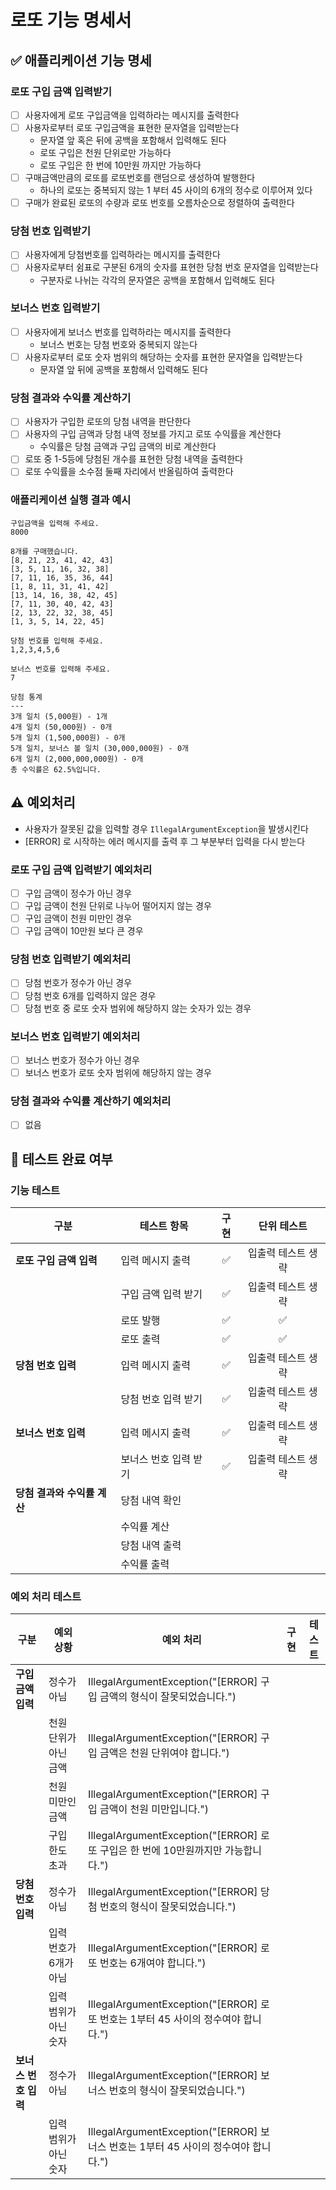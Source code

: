 # 로또 기능 명세서

## ✅ 애플리케이션 기능 명세

### 로또 구입 금액 입력받기

- [ ] 사용자에게 로또 구입금액을 입력하라는 메시지를 출력한다
- [ ] 사용자로부터 로또 구입금액을 표현한 문자열을 입력받는다
    - 문자열 앞 혹은 뒤에 공백을 포함해서 입력해도 된다
    - 로또 구입은 천원 단위로만 가능하다
    - 로또 구입은 한 번에 10만원 까지만 가능하다
- [ ] 구매금액만큼의 로또를 로또번호를 랜덤으로 생성하여 발행한다
    - 하나의 로또는 중복되지 않는 1 부터 45 사이의 6개의 정수로 이루어져 있다
- [ ] 구매가 완료된 로또의 수량과 로또 번호를 오름차순으로 정렬하여 출력한다

### 당첨 번호 입력받기

- [ ] 사용자에게 당첨번호를 입력하라는 메시지를 출력한다
- [ ] 사용자로부터 쉼표로 구분된 6개의 숫자를 표현한 당첨 번호 문자열을 입력받는다
    - 구분자로 나뉘는 각각의 문자열은 공백을 포함해서 입력해도 된다

### 보너스 번호 입력받기

- [ ] 사용자에게 보너스 번호를 입력하라는 메시지를 출력한다
    - 보너스 번호는 당첨 번호와 중복되지 않는다
- [ ] 사용자로부터 로또 숫자 범위의 해당하는 숫자를 표현한 문자열을 입력받는다
    - 문자열 앞 뒤에 공백을 포함해서 입력해도 된다

### 당첨 결과와 수익률 계산하기

- [ ] 사용자가 구입한 로또의 당첨 내역을 판단한다
- [ ] 사용자의 구입 금액과 당첨 내역 정보를 가지고 로또 수익률을 계산한다
    - 수익률은 당첨 금액과 구입 금액의 비로 계산한다
- [ ] 로또 중 1-5등에 당첨된 개수를 표현한 당첨 내역을 출력한다
- [ ] 로또 수익률을 소수점 둘째 자리에서 반올림하여 출력한다

### 애플리케이션 실행 결과 예시

```
구입금액을 입력해 주세요.
8000

8개를 구매했습니다.
[8, 21, 23, 41, 42, 43] 
[3, 5, 11, 16, 32, 38] 
[7, 11, 16, 35, 36, 44] 
[1, 8, 11, 31, 41, 42] 
[13, 14, 16, 38, 42, 45] 
[7, 11, 30, 40, 42, 43] 
[2, 13, 22, 32, 38, 45] 
[1, 3, 5, 14, 22, 45]

당첨 번호를 입력해 주세요.
1,2,3,4,5,6

보너스 번호를 입력해 주세요.
7

당첨 통계
---
3개 일치 (5,000원) - 1개
4개 일치 (50,000원) - 0개
5개 일치 (1,500,000원) - 0개
5개 일치, 보너스 볼 일치 (30,000,000원) - 0개
6개 일치 (2,000,000,000원) - 0개
총 수익률은 62.5%입니다.
```

## ⚠️ 예외처리

- 사용자가 잘못된 값을 입력할 경우 `IllegalArgumentException`을 발생시킨다
- [ERROR] 로 시작하는 에러 메시지를 출력 후 그 부분부터 입력을 다시 받는다

### 로또 구입 금액 입력받기 예외처리

- [ ] 구입 금액이 정수가 아닌 경우
- [ ] 구입 금액이 천원 단위로 나누어 떨어지지 않는 경우
- [ ] 구입 금액이 천원 미만인 경우
- [ ] 구입 금액이 10만원 보다 큰 경우

### 당첨 번호 입력받기 예외처리

- [ ] 당첨 번호가 정수가 아닌 경우
- [ ] 당첨 번호 6개를 입력하지 않은 경우
- [ ] 당첨 번호 중 로또 숫자 범위에 해당하지 않는 숫자가 있는 경우

### 보너스 번호 입력받기 예외처리

- [ ] 보너스 번호가 정수가 아닌 경우
- [ ] 보너스 번호가 로또 숫자 범위에 해당하지 않는 경우

### 당첨 결과와 수익률 계산하기 예외처리

- [ ] 없음

## 💯 테스트 완료 여부

### 기능 테스트

| 구분                | 테스트 항목       | 구현 |   단위 테스트   | 
|-------------------|--------------|:--:|:----------:|
| **로또 구입 금액 입력**   | 입력 메시지 출력    | ✅  | 입출력 테스트 생략 | 
|                   | 구입 금액 입력 받기  | ✅  | 입출력 테스트 생략 |
|                   | 로또 발행        | ✅  |     ✅      |
|                   | 로또 출력        | ✅  |     ✅      |
| **당첨 번호 입력**      | 입력 메시지 출력    | ✅  | 입출력 테스트 생략 |
|                   | 당첨 번호 입력 받기  | ✅  | 입출력 테스트 생략 |  
| **보너스 번호 입력**     | 입력 메시지 출력    | ✅  | 입출력 테스트 생략 |  
|                   | 보너스 번호 입력 받기 | ✅  | 입출력 테스트 생략 |
| **당첨 결과와 수익률 계산** | 당첨 내역 확인     |    |            |  
|                   | 수익률 계산       |    |            |  
|                   | 당첨 내역 출력     |    |            |  
|                   | 수익률 출력       |    |            | 

### 예외 처리 테스트

| 구분            | 예외 상황         | 예외 처리                                                            | 구현 | 테스트 |
|---------------|---------------|------------------------------------------------------------------|:--:|:---:|
| **구입 금액 입력**  | 정수가 아님        | IllegalArgumentException("[ERROR] 구입 금액의 형식이 잘못되었습니다.")          |    |     |
|               | 천원 단위가 아닌 금액  | IllegalArgumentException("[ERROR] 구입 금액은 천원 단위여야 합니다.")          |    |     |
|               | 천원 미만인 금액     | IllegalArgumentException("[ERROR] 구입 금액이 천원 미만입니다.")             |    |     |
|               | 구입 한도 초과      | IllegalArgumentException("[ERROR] 로또 구입은 한 번에 10만원까지만 가능합니다.")   |    |     |
| **당첨 번호 입력**  | 정수가 아님        | IllegalArgumentException("[ERROR] 당첨 번호의 형식이 잘못되었습니다.")          |    |     |
|               | 입력 번호가 6개가 아님 | IllegalArgumentException("[ERROR] 로또 번호는 6개여야 합니다.")             |    |     |
|               | 입력 범위가 아닌 숫자  | IllegalArgumentException("[ERROR] 로또 번호는 1부터 45 사이의 정수여야 합니다.")  |    |     |
| **보너스 번호 입력** | 정수가 아님        | IllegalArgumentException("[ERROR] 보너스 번호의 형식이 잘못되었습니다.")         |    |     |
|               | 입력 범위가 아닌 숫자  | IllegalArgumentException("[ERROR] 보너스 번호는 1부터 45 사이의 정수여야 합니다.") |    |     |







